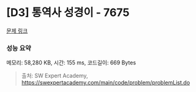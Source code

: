 # [D3] 통역사 성경이 - 7675 

[문제 링크](https://swexpertacademy.com/main/code/problem/problemDetail.do?contestProbId=AWqPvqoqSLQDFAT_) 

### 성능 요약

메모리: 58,280 KB, 시간: 155 ms, 코드길이: 669 Bytes



> 출처: SW Expert Academy, https://swexpertacademy.com/main/code/problem/problemList.do